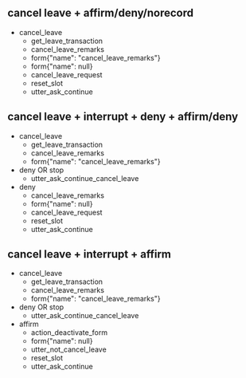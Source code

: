 ## cancel leave + affirm/deny/norecord
* cancel_leave
  - get_leave_transaction
  - cancel_leave_remarks
  - form{"name": "cancel_leave_remarks"}
  - form{"name": null}
  - cancel_leave_request
  - reset_slot
  - utter_ask_continue

## cancel leave + interrupt + deny + affirm/deny
* cancel_leave
  - get_leave_transaction
  - cancel_leave_remarks
  - form{"name": "cancel_leave_remarks"}
* deny OR stop
  - utter_ask_continue_cancel_leave
* deny
  - cancel_leave_remarks
  - form{"name": null}
  - cancel_leave_request
  - reset_slot
  - utter_ask_continue

## cancel leave + interrupt + affirm
* cancel_leave
  - get_leave_transaction
  - cancel_leave_remarks
  - form{"name": "cancel_leave_remarks"}
* deny OR stop
  - utter_ask_continue_cancel_leave
* affirm
  - action_deactivate_form
  - form{"name": null}
  - utter_not_cancel_leave
  - reset_slot
  - utter_ask_continue